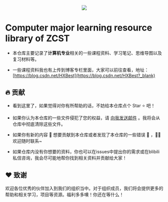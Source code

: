 <div align="center"><img src="https://avatars.githubusercontent.com/u/108621293?s=200&v=4"></div>

# Computer major learning resource library of ZCST

- 本仓库主要记录了**计算机专业**相关的一些课程资料、学习笔记、思维导图以及复习材料等。

- 一些课程资料我也有上传到博客专栏里面，大家可以前往查看，地址：[https://blog.csdn.net/HXBest](https://blog.csdn.net/HXBest?_blank)


## 🔥 贡献

- 看到这里了，如果觉得对你有所帮助的话，不妨给本仓库点个 Star ⭐ ️吧！

- 如果你认为本仓库的一些文件侵犯了您的权益，请 [向我发送邮件](172837855@qq.com) 。我将会从仓库中彻底清除这些文件。

- 如果你有新的内容 📜 想要贡献到本仓库或者发现了本仓库的一些错误 🐛 ，👏🏻 欢迎随时联系~

- 如果仓库内没有你想要的资料，你也可以在issues中提出你的需求或在blibili私信咨询，我会尽可能地帮你找到相关资料并贡献给大家！

## ❤️ 致谢

欢迎各位优秀的伙伴加入到我们的组织当中。对于组织成员，我们将会提供更多的帮助和相关学习，项目等资源。福利多多噢！你还在等什么！

